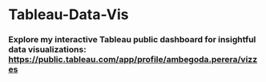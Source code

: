 # Tableau-Data-Vis

### Explore my interactive Tableau public dashboard for insightful data visualizations: https://public.tableau.com/app/profile/ambegoda.perera/vizzes

